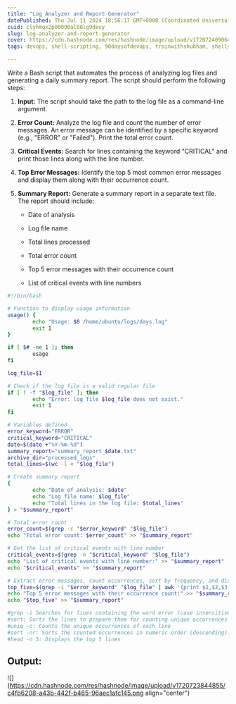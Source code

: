 ```yaml
---
title: "Log Analyzer and Report Generator"
datePublished: Thu Jul 11 2024 18:56:17 GMT+0000 (Coordinated Universal Time)
cuid: clyhmqx2p00090al08lg9decy
slug: log-analyzer-and-report-generator
cover: https://cdn.hashnode.com/res/hashnode/image/upload/v1720724090649/78b09abb-9159-4805-930c-81e6e865946f.png
tags: devops, shell-scripting, 90daysofdevops, trainwithshubham, shellscripting-devops, loganalysis

---
```


Write a Bash script that automates the process of analyzing log files and generating a daily summary report. The script should perform the following steps:

1. **Input:** The script should take the path to the log file as a command-line argument.
    
2. **Error Count:** Analyze the log file and count the number of error messages. An error message can be identified by a specific keyword (e.g., "ERROR" or "Failed"). Print the total error count.
    
3. **Critical Events:** Search for lines containing the keyword "CRITICAL" and print those lines along with the line number.
    
4. **Top Error Messages:** Identify the top 5 most common error messages and display them along with their occurrence count.
    
5. **Summary Report:** Generate a summary report in a separate text file. The report should include:
    
    * Date of analysis
        
    * Log file name
        
    * Total lines processed
        
    * Total error count
        
    * Top 5 error messages with their occurrence count
        
    * List of critical events with line numbers
        

```bash
#!/bin/bash

# Function to display usage information
usage() {
        echo "Usage: $0 /home/ubuntu/logs/days.log"
        exit 1
}

if [ $# -ne 1 ]; then
        usage
fi

log_file=$1

# Check if the log file is a valid regular file
if [ ! -f "$log_file" ]; then
        echo "Error: log file $log_file does not exist."
        exit 1
fi

# Variables defined
error_keyword="ERROR"
critical_keyword="CRITICAL"
date=$(date +"%Y-%m-%d")
summary_report="summary_report_$date.txt"
archive_dir="processed_logs"
total_lines=$(wc -l < "$log_file")

# Create summary report
{
        echo "Date of analysis: $date"
        echo "Log file name: $log_file"
        echo "Total lines in the log file: $total_lines"
} > "$summary_report"

# Total error count
error_count=$(grep -c "$error_keyword" "$log_file")
echo "Total error count: $error_count" >> "$summary_report"

# Get the list of critical events with line number
critical_events=$(grep -n "$critical_keyword" "$log_file")
echo "List of critical events with line number:" >> "$summary_report"
echo "$critical_events" >> "$summary_report"

# Extract error messages, count occurrences, sort by frequency, and display the top 5
top_five=$(grep -i "$error_keyword" "$log_file" | awk '{print $1,$2,$3,$4,$5}' | sort | uniq -c | sort -nr | head -n 5)
echo "Top 5 error messages with their occurrence count:" >> "$summary_report"
echo "$top_five" >> "$summary_report"

#grep -i Searches for lines containing the word error (case insensitive) in the log file.
#sort: Sorts the lines to prepare them for counting unique occurrences
#uniq -c: Counts the unique occurrences of each line
#sort -nr: Sorts the counted occurrences in numeric order (descending).
#head -n 5: Displays the top 5 lines
```

## Output:

![](https://cdn.hashnode.com/res/hashnode/image/upload/v1720723844855/c4fb6208-a43b-442f-b465-96aec1afc145.png align="center")
